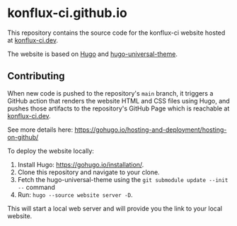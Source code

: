 # konflux-ci.github.io

This repository contains the source code for the konflux-ci website hosted at
[konflux-ci.dev](https://konflux-ci.dev/).

The website is based on [Hugo](https://gohugo.io/) and
[hugo-universal-theme](https://github.com/devcows/hugo-universal-theme).

## Contributing

When new code is pushed to the repository's `main` branch, it triggers a GitHub action
that renders the website HTML and CSS files using Hugo, and pushes those artifacts to
the repository's GitHub Page which is reachable at
[konflux-ci.dev](https://konflux-ci.dev/).

See more details here:
https://gohugo.io/hosting-and-deployment/hosting-on-github/

To deploy the website locally:

1. Install Hugo: https://gohugo.io/installation/.
2. Clone this repository and navigate to your clone.
3. Fetch the hugo-universal-theme using the `git submodule update --init --` command
4. Run: `hugo --source website server -D`.

This will start a local web server and will provide you the link to your local website.

